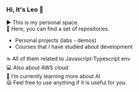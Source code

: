 ### Hi, It's Leo :wave:

:arrow_forward: This is my personal space. <br>
:pushpin: Here, you can find a set of repositories.
- Personal projects (labs - demos)
- Courses that I have studied about development <br>

:coffee: All of them related to Javascript-Typescript env<br>
:computer: Also about AWS cloud <br>
:rocket: I’m currently learning more about AI <br>
:smiley: Feel free to use anything if it is useful for you.


<!--
**ingleo/ingleo** is a ✨ _special_ ✨ repository because its `README.md` (this file) appears on your GitHub profile.

Here are some ideas to get you started:

- 🔭 I’m currently working on ...
- 🌱 I’m currently learning ...
- 👯 I’m looking to collaborate on ...
- 🤔 I’m looking for help with ...
- 💬 Ask me about ...
- 📫 How to reach me: ...
- 😄 Pronouns: ...
- ⚡ Fun fact: ...
-->
